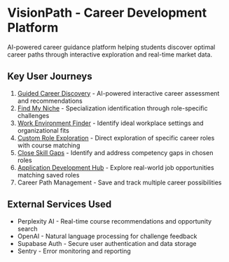 # VisionPath - Career Development Platform

AI-powered career guidance platform helping students discover optimal career paths through interactive exploration and real-time market data.

## Key User Journeys

1. [Guided Career Discovery](docs/journeys/guided-career-discovery.md) - AI-powered interactive career assessment and recommendations
2. [Find My Niche](docs/journeys/find-my-niche.md) - Specialization identification through role-specific challenges
3. [Work Environment Finder](docs/journeys/work-environment-finder.md) - Identify ideal workplace settings and organizational fits
4. [Custom Role Exploration](docs/journeys/custom-role-exploration.md) - Direct exploration of specific career roles with course matching
5. [Close Skill Gaps](docs/journeys/close-skill-gaps.md) - Identify and address competency gaps in chosen roles
6. [Application Development Hub](docs/journeys/application-development-hub.md) - Explore real-world job opportunities matching saved roles
7. Career Path Management - Save and track multiple career possibilities

## External Services Used
- Perplexity AI - Real-time course recommendations and opportunity search
- OpenAI - Natural language processing for challenge feedback
- Supabase Auth - Secure user authentication and data storage
- Sentry - Error monitoring and reporting